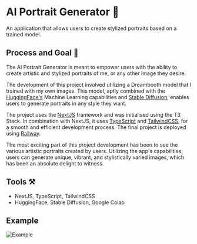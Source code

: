 # AI Portrait Generator 🎨

An application that allows users to create stylized portraits based on a trained model.

## Process and Goal 💪

The AI Portrait Generator is meant to empower users with the ability to create artistic and stylized portraits of me, or any other image they desire. 

The development of this project involved utilizing a Dreambooth model that I trained with my own images. This model, aptly combined with the [HuggingFace's](https://huggingface.co/) Machine Learning capabilities and [Stable Diffusion](https://stability.ai/blog/stable-diffusion-public-release), enables users to generate portraits in any style they want.

The project uses the [NextJS](https://nextjs.org/) framework and was initialised using the T3 Stack. In combination with NextJS, it uses [TypeScript](https://www.typescriptlang.org/) and [TailwindCSS](https://tailwindcss.com/), for a smooth and efficient development process. The final project is deployed using [Railway](https://railway.app/).

The most exciting part of this project development has been to see the various artistic portraits created by users. Utilizing the app's capabilities, users can generate unique, vibrant, and stylistically varied images, which has been an absolute delight to witness.


## Tools ⚒️

- NextJS, TypeScript, TailwindCSS
- HuggingFace, Stable Diffusion, Google Colab

## Example

![Example](https://github.com/moinbukhari/AI-Potrait-Gen/blob/main/src/assets/PortraitGen.png)




